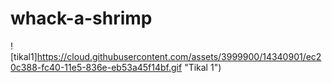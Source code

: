 # whack-a-shrimp
![tikal1]https://cloud.githubusercontent.com/assets/3999900/14340901/ec20c388-fc40-11e5-836e-eb53a45f14bf.gif "Tikal 1")
